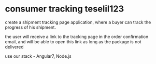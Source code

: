 # consumer tracking  teselil123

create a shipment tracking page application, where a buyer can track the progress of his shipment.

the user will receive a link to the tracking page in the order confirmation email, and will be able to open this link as long as the package is not delivered

use our stack - Angular7, Node.js